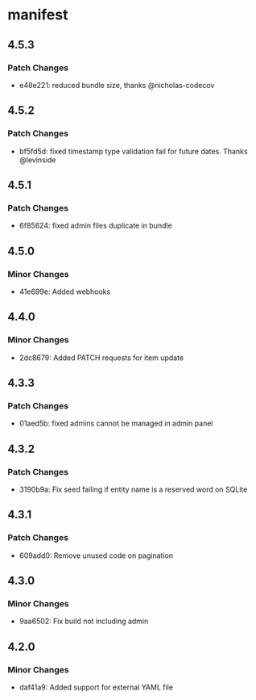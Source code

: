 # manifest

## 4.5.3

### Patch Changes

- e48e221: reduced bundle size, thanks @nicholas-codecov

## 4.5.2

### Patch Changes

- bf5fd5d: fixed timestamp type validation fail for future dates. Thanks @levinside

## 4.5.1

### Patch Changes

- 6f85624: fixed admin files duplicate in bundle

## 4.5.0

### Minor Changes

- 41e699e: Added webhooks

## 4.4.0

### Minor Changes

- 2dc8679: Added PATCH requests for item update

## 4.3.3

### Patch Changes

- 01aed5b: fixed admins cannot be managed in admin panel

## 4.3.2

### Patch Changes

- 3190b9a: Fix seed failing if entity name is a reserved word on SQLite

## 4.3.1

### Patch Changes

- 609add0: Remove unused code on pagination

## 4.3.0

### Minor Changes

- 9aa6502: Fix build not including admin

## 4.2.0

### Minor Changes

- daf41a9: Added support for external YAML file
